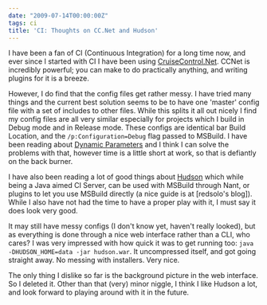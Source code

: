 ```yaml
---
date: "2009-07-14T00:00:00Z"
tags: ci
title: 'CI: Thoughts on CC.Net and Hudson'
---
```


I have been a fan of CI (Continuous Integration) for a long time now, and ever since I started with CI I have been using [CruiseControl.Net][1]. CCNet is incredibly powerful; you can make to do practically anything, and writing plugins for it is a breeze.

However, I do find that the config files get rather messy.  I have tried many things and the current best solution seems to be to have one 'master' config file with a set of includes to other files.  While this splits it all out nicely I find my config files are all very similar especially for projects which I build in Debug mode and in Release mode.  These configs are identical bar Build Location, and the `/p:Configuration=Debug` flag passed to MSBuild.  I have been reading about [Dynamic Parameters][2] and I think I can solve the problems with that, however time is a little short at work, so that is defiantly on the back burner.

I have also been reading a lot of good things about [Hudson][3] which while being a Java aimed CI Server, can be used with MSBuild through Nant, or plugins to let you use MSBuild directly (a nice guide is at [redsolo's blog]).  While I also have not had the time to have a proper play with it, I must say it does look very good.

It may still have messy configs (I don't know yet, haven't really looked), but as everything is done through a nice web interface rather than a CLI, who cares?  I was very impressed with how quick it was to get running too: `java -DHUDSON_HOME=data -jar hudson.war`. It uncompressed itself, and got going straight away. No messing with installers. Very nice.

The only thing I dislike so far is the background picture in the web interface.  So I deleted it.  Other than that (very) minor niggle, I think I like Hudson a lot, and look forward to playing around with it in the future.

[1]: http://confluence.public.thoughtworks.org/display/CCNET
[2]: http://confluence.public.thoughtworks.org/display/CCNET/Dynamic+Parameters
[3]: https://hudson.dev.java.net/
[4]: http://redsolo.blogspot.com/2008/04/guide-to-building-net-projects-using.html
